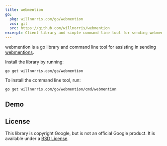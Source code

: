 ```yaml
---
title: webmention
go:
  pkg: willnorris.com/go/webmention
  vcs: git
  src: https://github.com/willnorris/webmention
excerpt: Client library and simple command line tool for sending webmentions
---
```

webmention is a go library and command line tool for assisting in sending
[webmentions](https://indieweb.org/Webmention).

Install the library by running:

    go get willnorris.com/go/webmention

To install the command line tool, run:

    go get willnorris.com/go/webmention/cmd/webmention

## Demo ##

<script type="text/javascript" src="https://asciinema.org/a/11344.js" id="asciicast-11344" async></script>

## License ##

This library is copyright Google, but is not an official Google product.  It
is available under a [BSD License][].

[BSD License]: https://github.com/willnorris/webmention/blob/master/LICENSE
